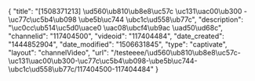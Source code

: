 {
    "title": "[1508371213] \ud560\ub810\ub8e8\uc57c \uc131\uac00\ub300 - \uc77c\uc5b4\ub098 \ube5b\uc744 \ubc1c\ud558\ub77c",
    "description": "\uc0cc\ub514\uc5d0\uace0 \uac08\ubcf4\ub9ac \uad50\ud68c",
    "channelid": "117404500",
    "videoid": "117404484",
    "date_created": "1444852904",
    "date_modified": "1506631845",
    "type": "captivate",
    "layout": "channelVideo",
    "url": "\/testeeee\/\ud560\ub810\ub8e8\uc57c-\uc131\uac00\ub300-\uc77c\uc5b4\ub098-\ube5b\uc744-\ubc1c\ud558\ub77c\/117404500-117404484"
}
